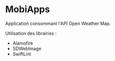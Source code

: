 # MobiApps
Application consommant l'API Open Weather Map.

Utilisation des librairies :
- Alamofire
- SDWebImage
- SwiftLint
